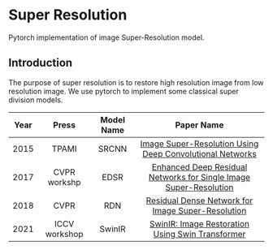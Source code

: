 # Super Resolution

Pytorch implementation of image Super-Resolution model.

## Introduction

The purpose of super resolution is to restore high resolution image from low resolution image. We use pytorch to implement some classical super division models.

|Year|Press|Model Name|Paper Name|
|:---:|:---:|:---:|:---:|
|2015|TPAMI|SRCNN|[Image Super-Resolution Using Deep Convolutional Networks](https://ieeexplore.ieee.org/abstract/document/7115171)|
|2017|CVPR workshp|EDSR|[Enhanced Deep Residual Networks for Single Image Super-Resolution](https://openaccess.thecvf.com/content_cvpr_2017_workshops/w12/html/Lim_Enhanced_Deep_Residual_CVPR_2017_paper.html?ref=https://githubhelp.com)|
|2018|CVPR|RDN|[Residual Dense Network for Image Super-Resolution](https://openaccess.thecvf.com/content_cvpr_2018/html/Zhang_Residual_Dense_Network_CVPR_2018_paper.html)|
|2021|ICCV workshop|SwinIR|[SwinIR: Image Restoration Using Swin Transformer](https://openaccess.thecvf.com/content/ICCV2021W/AIM/html/Liang_SwinIR_Image_Restoration_Using_Swin_Transformer_ICCVW_2021_paper.html)|